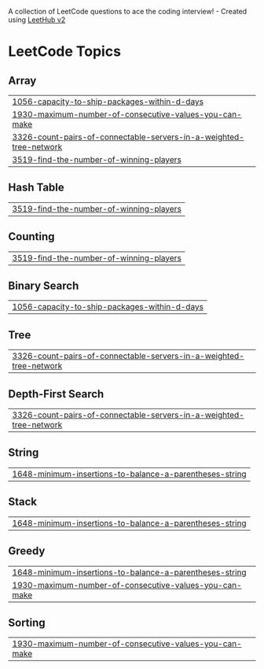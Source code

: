 A collection of LeetCode questions to ace the coding interview! - Created using [LeetHub v2](https://github.com/arunbhardwaj/LeetHub-2.0)
<!---LeetCode Topics Start-->
# LeetCode Topics
## Array
|  |
| ------- |
| [1056-capacity-to-ship-packages-within-d-days](https://github.com/Abdulsemed/competitive-programing/tree/master/1056-capacity-to-ship-packages-within-d-days) |
| [1930-maximum-number-of-consecutive-values-you-can-make](https://github.com/Abdulsemed/competitive-programing/tree/master/1930-maximum-number-of-consecutive-values-you-can-make) |
| [3326-count-pairs-of-connectable-servers-in-a-weighted-tree-network](https://github.com/Abdulsemed/competitive-programing/tree/master/3326-count-pairs-of-connectable-servers-in-a-weighted-tree-network) |
| [3519-find-the-number-of-winning-players](https://github.com/Abdulsemed/competitive-programing/tree/master/3519-find-the-number-of-winning-players) |
## Hash Table
|  |
| ------- |
| [3519-find-the-number-of-winning-players](https://github.com/Abdulsemed/competitive-programing/tree/master/3519-find-the-number-of-winning-players) |
## Counting
|  |
| ------- |
| [3519-find-the-number-of-winning-players](https://github.com/Abdulsemed/competitive-programing/tree/master/3519-find-the-number-of-winning-players) |
## Binary Search
|  |
| ------- |
| [1056-capacity-to-ship-packages-within-d-days](https://github.com/Abdulsemed/competitive-programing/tree/master/1056-capacity-to-ship-packages-within-d-days) |
## Tree
|  |
| ------- |
| [3326-count-pairs-of-connectable-servers-in-a-weighted-tree-network](https://github.com/Abdulsemed/competitive-programing/tree/master/3326-count-pairs-of-connectable-servers-in-a-weighted-tree-network) |
## Depth-First Search
|  |
| ------- |
| [3326-count-pairs-of-connectable-servers-in-a-weighted-tree-network](https://github.com/Abdulsemed/competitive-programing/tree/master/3326-count-pairs-of-connectable-servers-in-a-weighted-tree-network) |
## String
|  |
| ------- |
| [1648-minimum-insertions-to-balance-a-parentheses-string](https://github.com/Abdulsemed/competitive-programing/tree/master/1648-minimum-insertions-to-balance-a-parentheses-string) |
## Stack
|  |
| ------- |
| [1648-minimum-insertions-to-balance-a-parentheses-string](https://github.com/Abdulsemed/competitive-programing/tree/master/1648-minimum-insertions-to-balance-a-parentheses-string) |
## Greedy
|  |
| ------- |
| [1648-minimum-insertions-to-balance-a-parentheses-string](https://github.com/Abdulsemed/competitive-programing/tree/master/1648-minimum-insertions-to-balance-a-parentheses-string) |
| [1930-maximum-number-of-consecutive-values-you-can-make](https://github.com/Abdulsemed/competitive-programing/tree/master/1930-maximum-number-of-consecutive-values-you-can-make) |
## Sorting
|  |
| ------- |
| [1930-maximum-number-of-consecutive-values-you-can-make](https://github.com/Abdulsemed/competitive-programing/tree/master/1930-maximum-number-of-consecutive-values-you-can-make) |
<!---LeetCode Topics End-->